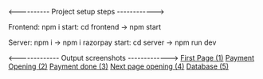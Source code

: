 
<---------- Project setup steps ------------>

Frontend: npm i
start: cd frontend -> npm start

Server: npm i -> npm i razorpay
start: cd server -> npm run dev





<------------- Output screenshots ------------->
[First Page (1)](https://github.com/sagarxjadhav/PaymentGetway/assets/93977940/2ff15329-a0b9-4d8e-ba28-9946e9cac42c)
[Payment Opening (2)](https://github.com/sagarxjadhav/PaymentGetway/assets/93977940/18af1adb-8361-4cc6-ab1f-7bc3e78c8edc)
[Payment done (3)](https://github.com/sagarxjadhav/PaymentGetway/assets/93977940/2026cb77-15ae-421a-a6b1-8ace8c277ecb)
[Next page opening (4)](https://github.com/sagarxjadhav/PaymentGetway/assets/93977940/ff9961e0-3463-49b8-b879-ebd66ad2396d)
[Database (5)](https://github.com/sagarxjadhav/PaymentGetway/assets/93977940/14f46061-b9aa-43fc-8a39-65c6ffcf15c7)
